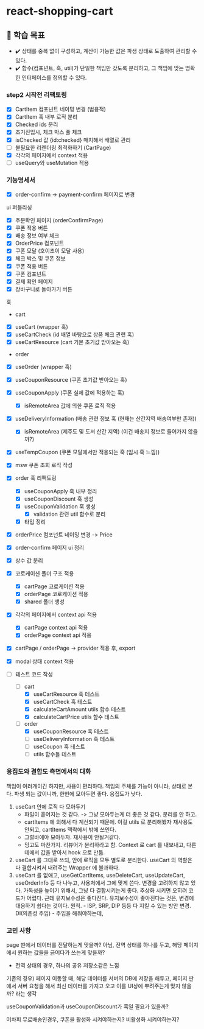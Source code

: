 # react-shopping-cart

## 📍 학습 목표

- ✔️ 상태를 중복 없이 구성하고, 계산이 가능한 값은 파생 상태로 도출하여 관리할 수 있다.
- ✔️ 함수(컴포넌트, 훅, util)가 단일한 책임만 갖도록 분리하고, 그 책임에 맞는 명확한 인터페이스를 정의할 수 있다.

### step2 시작전 리팩토링

- [x] CartItem 컴포넌트 네이밍 변경 (범용적)
- [x] CartItem 훅 내부 로직 분리
- [x] Checked ids 분리
- [x] 초기진입시, 체크 박스 풀 체크
- [x] isChecked 값 {id:checked} 매치해서 배열로 관리
- [ ] 불필요한 리렌더링 최적화하기 (CartPage)
- [x] 각각의 페이지에서 context 적용
- [ ] useQuery와 useMutation 적용

### 기능명세서

- [x] order-confirm -> payment-confirm 페이지로 변경

ui 퍼블리싱

- [x] 주문확인 페이지 (orderConfirmPage)
- [x] 쿠폰 적용 버튼
- [x] 배송 정보 여부 체크
- [x] OrderPrice 컴포넌트
- [x] 쿠폰 모달 (호이초이 모달 사용)
- [x] 체크 박스 및 쿠폰 정보
- [x] 쿠폰 적용 버튼
- [x] 쿠폰 컴포넌트
- [x] 결제 확인 페이지
- [x] 장바구니로 돌아가기 버튼

훅

- cart
- [x] useCart (wrapper 훅)
- [x] useCartCheck (id 배열 바탕으로 상품 체크 관련 훅)
- [x] useCartResource (cart 기본 초기값 받아오는 훅)
- order
- [x] useOrder (wrapper 훅)
- [x] useCouponResource (쿠폰 초기값 받아오는 훅)
- [x] useCouponApply (쿠폰 실제 값에 적용하는 훅)
  - [x] isRemoteArea 값에 의한 쿠폰 로직 적용
- [x] useDeliveryInformation (배송 관련 정보 훅 (현재는 산간지역 배송여부만 존재))
  - [x] isRemoteArea (제주도 및 도서 산간 지역) (이건 배송지 정보로 들어가지 않을까?)
- [x] useTempCoupon (쿠폰 모달에서만 적용되는 훅 (임시 훅 느낌))

- [x] msw 쿠폰 조회 로직 작성
- [x] order 훅 리팩토링
  - [x] useCouponApply 훅 내부 정리
  - [x] useCouponDiscount 훅 생성
  - [x] useCouponValidation 훅 생성
    - [x] validation 관련 util 함수로 분리
  - [x] 타입 정리
- [x] orderPrice 컴포넌트 네이밍 변경 -> Price
- [x] order-confirm 페이지 ui 정리
- [x] 상수 값 분리
- [x] 코로케이션 폴더 구조 적용
  - [x] cartPage 코로케이션 적용
  - [x] orderPage 코로케이션 적용
  - [x] shared 폴더 생성
- [x] 각각의 페이지에서 context api 적용
  - [x] cartPage context api 적용
  - [x] orderPage context api 적용
- [x] cartPage / orderPage -> provider 적용 후, export
- [x] modal 상태 context 적용
- [ ] 테스트 코드 작성
  - [ ] cart
    - [x] useCartResource 훅 테스트
    - [x] useCartCheck 훅 테스트
    - [x] calculateCartAmount utils 함수 테스트
    - [x] calculateCartPrice utils 함수 테스트
  - [ ] order
    - [x] useCouponResource 훅 테스트
    - [ ] useDeliveryInformation 훅 테스트
    - [ ] useCoupon 훅 테스트
    - [ ] utils 함수들 테스트

### 응집도와 결합도 측면에서의 대화

책임이 여러개이긴 하지만, 사용이 편리하다.
책임의 주체를 기능이 아니라, 상태로 본다.
파생 되는 값이니까, 한번에 모아두면 좋다.
응집도가 낮다.

1. useCart 안에 로직 다 모아두기
   - 파일이 흩어지는 것 같다. -> 그냥 모아두는게 더 좋은 것 같다. 분리를 안 하고.
   - cartItems 에 의해서 다 계산되기 때문에. 이걸 utils 로 분리해봤자 재사용도 안되고, cartItems 맥락에서 밖에 쓰인다.
   - 그럴바에야 모아두자. 재사용이 안될거같다.
   - 밍고도 마찬가지. 리뷰어가 분리하라고 함. Context 로 cart 를 내보내고, 다른 데에서 값을 받아서 hook 으로 만듦.
2. useCart 를 그대로 쓰되, 안에 로직을 모두 별도로 분리한다. useCart 의 역할은 다 결합시켜서 내려주는 Wrapper 에 불과하다.
3. useCart 를 없애고, useGetCartItems, useDeleteCart, useUpdateCart, useOrderInfo 등 다 나누고, 사용처에서 그에 맞게 쓴다.
   변경을 고려하지 않고 있다.
   가독성을 높이기 위해서, 그냥 다 결합시키는게 좋다. 추상화 시키면 오히려 코드가 어렵다. 근데 유지보수성은 좋다진다.
   유지보수성이 좋아진다는 것은, 변경에 대응하기 쉽다는 것이다.
   원칙. - ISP, SRP, DIP 등등 다 지킬 수 있는 방안
   변경.
   DI(의존성 주입) - 주입을 해줘야하는데,

### 고민 사항

page 딴에서 데이터를 전달하는게 맞을까?
아님, 전역 상태를 하나를 두고, 해당 페이지에서 원하는 값들을 긁어다가 쓰는게 맞을까?

- 전역 상태의 경우, 하나의 공유 저장소같은 느낌

기존의 경우) 페이지 이동할 때, 해당 데이터를 서버의 DB에 저장을 해두고, 페이지 딴에서 서버 요청을 해서 최신 데이터를 가지고 오고 이를 UI상에 뿌려주는게 맞지 않을까? 라는 생각

useCouponValidation과 useCouponDiscount가 훅일 필요가 있을까?

어차피 무료배송인경우, 쿠폰을 활성화 시켜야하는지? 비활성화 시켜야하는지?
